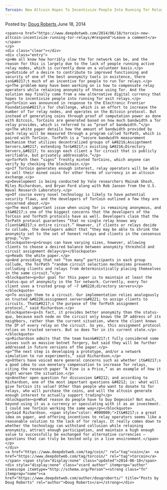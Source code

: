 ```yaml
---
Torcoin: New Altcoin Hopes To Incentivize People Into Running Tor Relays"
---
```

<article class="post-listing post-6037 post type-post status-publish format-standard has-post-thumbnail hentry  tag-coin  coin">
    <div class="post-inner">
        <span>Posted by: <a href="https://www.deepdotweb.com/author/dougroberts/" title="">Doug Roberts </a></span>
    <span>June 18, 2014</span>
    
    <span><a href="https://www.deepdotweb.com/2014/06/18/torcoin-new-altcoin-incentivize-running-tor-relays/#respond">Leave a comment</a></span>
    </p>
    <div class="clear"></div>
    <div class="entry">
    <p>We all know how horribly slow the Tor network can be, and the reason for this is largely due to the lack of people running active relay nodes, which is currently done on a volunteer basis.</p>
    <p>Outside of a desire to contribute to improved functioning and security of one of the best anonymity tools in existence, there isn&#8217;t much of an incentive for people to run Tor relays.</p>
    <p>The problem many have been working on is how to compensate relay operators while retaining anonymity of those using Tor. And the solution may finally come from a new alternative digital currency that hopes to incentivize people into running Tor exit relays.</p>
    <p>TorCoin was announced in response to the Electronic Frontier Foundation&#8217;s Tor challenge, which is an effort to increase the number of Tor relay nodes, and operates on the Bitcoin protocol. But instead of generating coins through proof of computation power as done with Bitcoin, TorCoins are generated based on how much bandwidth a Tor relay provides, which is referred to as “proof of bandwidth.”</p>
    <p>The white paper details how the amount of bandwidth provided by each relay will be measured through a program called TorPath, which is paired with TorCoin. TorPath is a “secure bandwidth measurement mechanism that utilizes decentralized groups of &#8216;Assigntment Servers,&#8217; extending Tor&#8217;s existing &#8216;Directory Servers,&#8217; to assign each client a Tor circuit that is publicly verifiable, but privately addressable.”</p>
    <p>TorPath then “signs” freshly minted TorCoins, which anyone can verify by checking the blockchain.</p>
    <p>If TorCoin generates enough interest, relay operators will be able to sell their mined coins for other forms of currency in an altcoin exchange.</p>
    <p>Development is being conducted by Yale researchers Mainak Ghosh, Miles Richardson, and Bryan Ford along with Rob Jansen from the U.S. Naval Research Laboratory.</p>
    <p>Of course every novel technology is likely to have potential security flaws, and the developers of TorCoin outlined a few they are concerned about.</p>
    <p>The most important issue when using Tor is remaining anonymous, and it&#8217;s one of the biggest concerns that the developers of the TorCoin and TorPath protocols have as well. Developers claim that the TorPath protocol guarantees “that no single relay knows any client&#8217;s entire circuit.” However, if clients or relays decide to collude, the developers admit that “they may be able to shrink the anonymity set to the set of honest relays and clients in the consensus group.”</p>
    <blockquote><p>Groups can have varying sizes, however, allowing clients to choose a desired balance between anonymity threshold and circuit assignment delay</p></blockquote>
    <p>Reads the white paper.</p>
    <p>And providing that not “too many” participants in each group collude, the TorPath “random circuit selection mechanisms prevents colluding clients and relays from deterministically placing themselves in the same circuit.”</p>
    <blockquote><p>Our goal for this paper is to maintain at least the status-quo of anonymity in the Tor network. Currently, every Tor client uses a trusted group of ~7 &#8220;directory servers</p></blockquote>
    <p>To assign them to a circuit. Our implementation relies analogously on trusted &#8220;assignment servers&#8221; to assign clients to circuits. That&#8217;s the purpose of the TorPath assignment protocol,” said Richardson.</p>
    <blockquote><p>In fact, it provides better anonymity than the status-quo, because each node on the circuit only knows the IP address of its neighbors, rather than the current situation, where the client knows the IP of every relay on the circuit. So yes, this assignment protocol relies on trusted servers. But so does Tor in its current state.</p></blockquote>
    <p>Richardson admits that the team hasn&#8217;t fully considered some issues such as massive botnet forgery, but said they will be further addressed in future versions of the paper.</p>
    <p>“The next step is developing a prototype, and/or a network simulation to run experiments,” said Richardson.</p>
    <p>Others have voiced more general concerns such as whether it&#8217;s a good idea to use monetary compensation to increase Tor relays, citing the research paper “A Fine is a Price,” as an example of how it might worsen the situation.</p>
    <p>Another open question for discussion &#8212; and according to Richardson, one of the most important questions &#8212; is: what will give TorCoin its value? Other than people who want to donate to Tor relays, who will purchase the coins, and will the altcoin generate enough interest to actually support trading?</p>
    <blockquote><p>What reason do people have to buy Dogecoin? Not much, beyond using it as a currency or speculating with it as an investment. I could see TorCoin working the same way</p></blockquote>
    <p>Said Richardson. <span style="color: #000000;">It&#8217;s a great idea on paper, and offering incentives to relay operators seems like a reasonable solution to the lack of Tor relays. It really comes down to whether the technology can withstand collusion while retaining anonymity, attract enough participation, and maintain a high enough value to successfully be exchanged for alternative currencies – questions that can truly be tested only in a live environment.</span></p>
    </div>
    <a href="https://www.deepdotweb.com/tag/coin/" rel="tag">coin</a>  <a href="https://www.deepdotweb.com/tag/torcoin/" rel="tag">torcoin</a></span> <span style="display:none" class="updated">2014-06-18</span>
    <div style="display:none" class="vcard author" itemprop="author" itemscope itemtype="http://schema.org/Person"><strong class="fn" itemprop="name"><a href="https://www.deepdotweb.com/author/dougroberts/" title="Posts by Doug Roberts" rel="author">Doug Roberts</a></strong></div>
    

